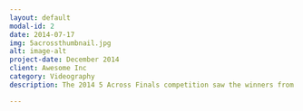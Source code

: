 ```yaml
---
layout: default
modal-id: 2
date: 2014-07-17
img: 5acrossthumbnail.jpg
alt: image-alt
project-date: December 2014
client: Awesome Inc
category: Videography
description: The 2014 5 Across Finals competition saw the winners from each previous competition in 2014 go head-to-head in a night that promised a $4000 grand prize. The winner of last year’s 5 Across Finals was CompleteSet, pitched by Gary Darna.

---
```

